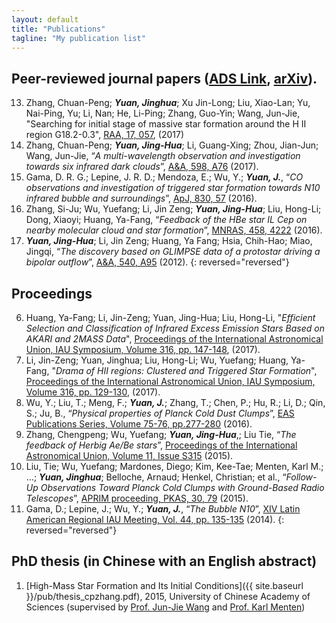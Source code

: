 ```yaml
---
layout: default
title: "Publications"
tagline: "My publication list"
---
```


## Peer-reviewed journal papers ([ADS Link](http://adsabs.harvard.edu/cgi-bin/nph-abs_connect?library&libname=zhang&libid=59b7dda2b2), [arXiv](http://arxiv.org/find/all/1/OR+au:+Zhang_Chuanpeng+au:+Zhang_Chuan-Peng/0/1/0/all/0/1)). 

13. Zhang, Chuan-Peng; ***Yuan, Jinghua***; Xu Jin-Long; Liu, Xiao-Lan; Yu, Nai-Ping, Yu; Li, Nan; He, Li-Ping; Zhang, Guo-Yin; Wang, Jun-Jie, "Searching for initial stage of massive star formation around the H II region G18.2-0.3", [RAA, 17, 057](http://adsabs.harvard.edu/abs/2017RAA....17..057Z), (2017)
12. Zhang, Chuan-Peng; ***Yuan, Jing-Hua***; Li, Guang-Xing; Zhou, Jian-Jun; Wang, Jun-Jie, “*A multi-wavelength observation and investigation towards six infrared dark clouds*”, [A&A, 598, A76](http://adsabs.harvard.edu/abs/2017A%26A...598A..76Z) (2017).
11. Gama, D. R. G.; Lepine, J. R. D.; Mendoza, E.; Wu, Y.; ***Yuan, J.***, “*CO observations and investigation of triggered star formation towards N10 infrared bubble and surroundings*”, [ApJ, 830, 57](http://adsabs.harvard.edu/abs/2016ApJ...830...57G) (2016).
10. Zhang, Si-Ju; Wu, Yuefang; Li, Jin Zeng; ***Yuan, Jing-Hua***; Liu, Hong-Li; Dong, Xiaoyi; Huang, Ya-Fang, “*Feedback of the HBe star IL Cep on nearby molecular cloud and star formation*”, [MNRAS, 458, 4222](http://adsabs.harvard.edu/abs/2016MNRAS.458.4222Z) (2016).
1. ***Yuan, Jing-Hua***; Li, Jin Zeng; Huang, Ya Fang; Hsia, Chih-Hao; Miao, Jingqi, “*The discovery based on GLIMPSE data of a protostar driving a bipolar outflow*”, [A&A, 540, A95](http://adsabs.harvard.edu/abs/2012A%26A...540A..95) (2012). 
{: reversed="reversed"}


## Proceedings 

6. Huang, Ya-Fang; Li, Jin-Zeng; Yuan, Jing-Hua; Liu, Hong-Li, "*Efficient Selection and Classification of Infrared Excess Emission Stars Based on AKARI and 2MASS Data*", [Proceedings of the International Astronomical Union, IAU Symposium, Volume 316, pp. 147-148](http://adsabs.harvard.edu/abs/2017IAUS..316..147H), (2017).
5. Li, Jin-Zeng; Yuan, Jinghua; Liu, Hong-Li; Wu, Yuefang; Huang, Ya-Fang, "*Drama of HII regions: Clustered and Triggered Star Formation*", [Proceedings of the International Astronomical Union, IAU Symposium, Volume 316, pp. 129-130](http://adsabs.harvard.edu/abs/2017IAUS..316..129L), (2017).
4. Wu, Y.; Liu, T.; Meng, F.; ***Yuan, J.***; Zhang, T.; Chen, P.; Hu, R.; Li, D.; Qin, S.; Ju, B., “*Physical properties of Planck Cold Dust Clumps*”, [EAS Publications Series, Volume 75-76, pp.277-280](http://adsabs.harvard.edu/abs/2016EAS....75..277W) (2016).
3. Zhang, Chengpeng; Wu, Yuefang; ***Yuan, Jing-Hua***,; Liu Tie, “*The feedback of Herbig Ae/Be
stars*”, [Proceedings of the International Astronomical Union, Volume 11, Issue S315](https://doi.org/10.1017/S1743921316007730) (2015).
2. Liu, Tie; Wu, Yuefang; Mardones, Diego; Kim, Kee-Tae; Menten, Karl M.; ...; ***Yuan, Jinghua***; Belloche, Arnaud; Henkel, Christian; et al., “*Follow-Up Observations Toward Planck Cold Clumps with Ground-Based Radio Telescopes*”, [APRIM proceeding, PKAS, 30, 79](http://adsabs.harvard.edu/abs/2015PKAS...30...79L) (2015).
1. Gama, D.; Lepine, J.; Wu, Y.; ***Yuan, J.***, “*The Bubble N10*”, [XIV Latin American Regional IAU Meeting, Vol. 44, pp. 135-135](http://adsabs.harvard.edu/abs/2014RMxAC..44..135G) (2014).
{: reversed="reversed"}

## PhD thesis (in Chinese with an English abstract)

1. [High-Mass Star Formation and Its Initial Conditions]({{ site.baseurl }}/pub/thesis_cpzhang.pdf), 2015, University of Chinese Academy of Sciences (supervised by [Prof. Jun-Jie Wang](http://sourcedb.naoc.cas.cn/en/enaoexpert/201304/t20130411_3817941.html) and [Prof. Karl Menten](https://blog.mpifr-bonn.mpg.de/karlmenten/))
